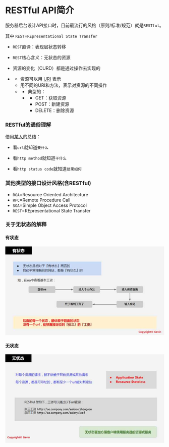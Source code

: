 # RESTful API简介

服务器后台设计API接口时，目前最流行的风格（原则/标准/规范）就是`RESTful`。

其中 `REST`=`REpresentational State Transfer`

* `REST`直译：表现层状态转移

* `REST`核心含义：无状态的资源

* 资源的变化（CURD）都是通过操作去实现的
* * 资源可以用 [URI](https://en.wikipedia.org/wiki/Uniform_resource_identifier) 表示
  * 用不同的URI和方法，表示对资源的不同操作
  * * 典型的：
    * * GET：获取资源
      * POST：新建资源
      * DELETE：删除资源

### RESTful的通俗理解

借用[某人](https://www.zhihu.com/question/28557115/answer/41267240)的总结：

* 看`url`就知道`要什么`

* 看`http method`就知道`干什么`

* 看`http status code`就知道`结果如何`

### 其他类型的接口设计风格\(含RESTful\)

* `ROA`=Resource Oriented Architecture
* `RPC`=Remote Procedure Call
* `SOA`=Simple Object Access Protocol
* `REST`=REpresentational State Transfer

### 关于无状态的解释

#### 有状态

![](/src/assets/img/have_state.png)

#### 无状态

![](/src/assets/img/stateless.png)

